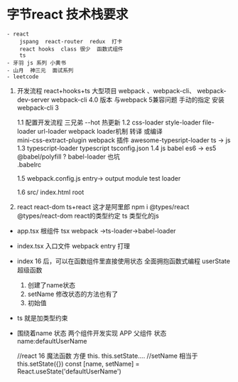 # 字节react 技术栈要求   
    - react
        jspang  react-router  redux  打卡 
        react hooks  class 很少  函数式组件
        ts
    - 牙羽 js 系列 小黄书
    - 山月  神三元  面试系列 
    - leetcode  


1. 开发流程 react+hooks+ts  大型项目  webpack 、webpack-cli、 webpack-dev-server
webpack-cli  4.0 版本 与webpack 5兼容问题
手动的指定 安装 webpack-cli 3

    1.1 配置开发流程 三兄弟
        --hot  热更新 
    1.2 css-loader style-loader file-loader url-loader 
        webpack loader机制 转译 或编译   
        mini-css-extract-plugin webpack 插件 
        awesome-typesript-loader ts -> js 
    1.3 typescript-loader  typescript 
        tsconfig.json 
    1.4 js   babel es6 -> es5
        @babel/polyfill ? 
        babel-loader 也坑  
        .babelrc

    1.5 webpack.config.js 
        entry-> output 
        module test loader 

    1.6  src/ index.html  root
2. react  react-dom
    ts+react  这才是阿里郎
    npm i @types/react  @types/react-dom  react的类型约定
    ts 类型化的js
    

- app.tsx
    根组件 tsx webpack ->ts-loader->babel-loader
- index.tsx
    入口文件  webpack entry 打理

- index 16 后，可以在函数组件里直接使用状态
全面拥抱函数式编程
    userState  超级函数 
    1. 创建了name状态
    2. setName 修改状态的方法也有了
    3. 初始值
- ts 就是加类型约束

- 围绕着name 状态  两个组件开发实现
    APP 父组件   状态  name:defaultUserName
    <!-- this.state = {//Componnet
        name:'defaultUserName'
    } -->

    //react 16 魔法函数 方便  this.   this.setState....
    //setName  相当于this.setState({})
    const [name, setName] = React.useState('defaultUserName')